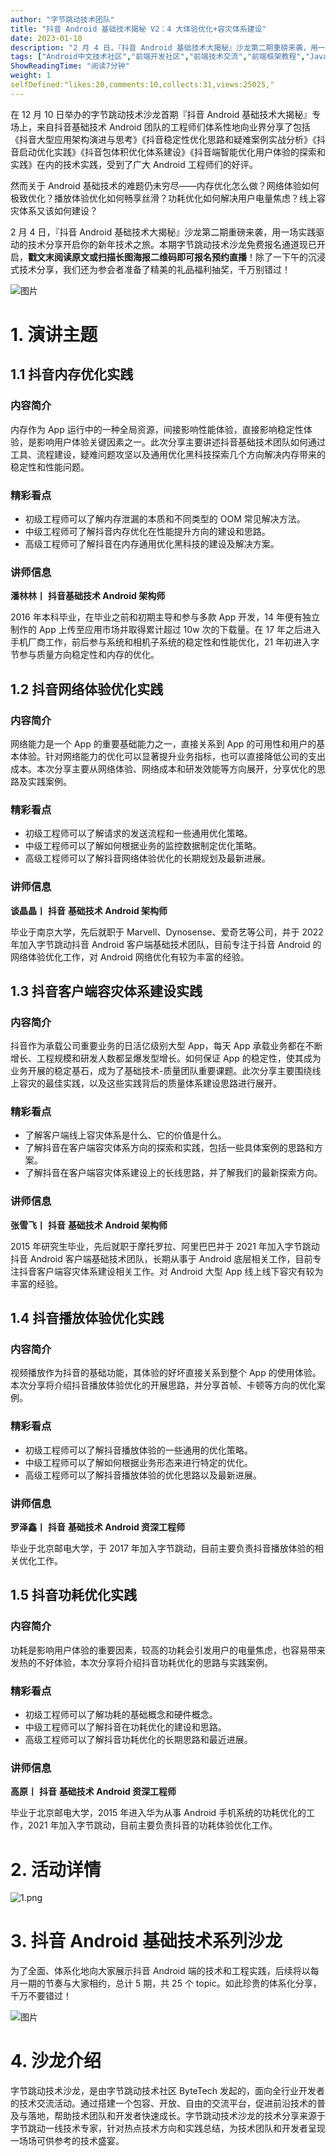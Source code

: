 ```yaml
---
author: "字节跳动技术团队"
title: "抖音 Android 基础技术揭秘 V2：4 大体验优化+容灾体系建设"
date: 2023-01-10
description: "2 月 4 日，『抖音 Android 基础技术大揭秘』沙龙第二期重磅来袭，用一场实践驱动的技术分享开启你的新年技术之旅，快来报名吧！"
tags: ["Android中文技术社区","前端开发社区","前端技术交流","前端框架教程","JavaScript 学习资源","CSS 技巧与最佳实践","HTML5 最新动态","前端工程师职业发展","开源前端项目","前端技术趋势"]
ShowReadingTime: "阅读7分钟"
weight: 1
selfDefined:"likes:20,comments:10,collects:31,views:25025,"
---
```

在 12 月 10 日举办的字节跳动技术沙龙首期『抖音 Android 基础技术大揭秘』专场上，来自抖音基础技术 Android 团队的工程师们体系性地向业界分享了包括《抖音大型应用架构演进与思考》《抖音稳定性优化思路和疑难案例实战分析》《抖音启动优化实践》《抖音包体积优化体系建设》《抖音端智能优化用户体验的探索和实践》在内的技术实践，受到了广大 Android 工程师们的好评。

然而关于 Android 基础技术的难题仍未穷尽——内存优化怎么做？网络体验如何极致优化？播放体验优化如何畅享丝滑？功耗优化如何解决用户电量焦虑？线上容灾体系又该如何建设？

2 月 4 日，『抖音 Android 基础技术大揭秘』沙龙第二期重磅来袭，用一场实践驱动的技术分享开启你的新年技术之旅。本期字节跳动技术沙龙免费报名通道现已开启，**戳文末阅读原文或扫描长图海报二维码即可报名预约直播**！除了一下午的沉浸式技术分享，我们还为参会者准备了精美的礼品福利抽奖，千万别错过！

![图片](/images/jueJin/7110fa1ed97842b.png)

1\. 演讲主题
========

1.1 抖音内存优化实践
------------

### 内容简介

内存作为 App 运行中的一种全局资源，间接影响性能体验，直接影响稳定性体验，是影响用户体验关键因素之一。此次分享主要讲述抖音基础技术团队如何通过工具、流程建设，疑难问题攻坚以及通用优化黑科技探索几个方向解决内存带来的稳定性和性能问题。

### 精彩看点

*   初级工程师可以了解内存泄漏的本质和不同类型的 OOM 常见解决方法。
*   中级工程师可了解抖音内存优化在性能提升方向的建设和思路。
*   高级工程师可了解抖音在内存通用优化黑科技的建设及解决方案。

### 讲师信息

**潘林林丨** **抖音基础技术 Android 架构师**

2016 年本科毕业，在毕业之前和初期主导和参与多款 App 开发，14 年便有独立制作的 App 上传至应用市场并取得累计超过 10w 次的下载量。在 17 年之后进入手机厂商工作，前后参与系统和相机子系统的稳定性和性能优化，21 年初进入字节参与质量方向稳定性和内存的优化。

1.2 抖音网络体验优化实践
--------------

### 内容简介

网络能力是一个 App 的重要基础能力之一，直接关系到 App 的可用性和用户的基本体验。针对网络能力的优化可以显著提升业务指标，也可以直接降低公司的支出成本。本次分享主要从网络体验、网络成本和研发效能等方向展开，分享优化的思路及实践案例。

### 精彩看点

*   初级工程师可以了解请求的发送流程和一些通用优化策略。
*   中级工程师可以了解如何根据业务的监控数据制定优化策略。
*   高级工程师可以了解抖音网络体验优化的长期规划及最新进展。

### 讲师信息

**谈晶晶丨** **抖音** **基础技术 Android 架构师**

毕业于南京大学，先后就职于 Marvell、Dynosense、爱奇艺等公司，并于 2022 年加入字节跳动抖音 Android 客户端基础技术团队，目前专注于抖音 Android 的网络体验优化工作，对 Android 网络优化有较为丰富的经验。

1.3 抖音客户端容灾体系建设实践
-----------------

### 内容简介

抖音作为承载公司重要业务的日活亿级别大型 App，每天 App 承载业务都在不断增长、工程规模和研发人数都呈爆发型增长。如何保证 App 的稳定性，使其成为业务开展的稳定基石，成为了基础技术-质量团队重要课题。此次分享主要围绕线上容灾的最佳实践，以及这些实践背后的质量体系建设思路进行展开。

### 精彩看点

*   了解客户端线上容灾体系是什么、它的价值是什么。
*   了解抖音在客户端容灾体系方向的探索和实践，包括一些具体案例的思路和方案。
*   了解抖音在客户端容灾体系建设上的长线思路，并了解我们的最新探索方向。

### 讲师信息

**张雪飞丨** **抖音** **基础技术 Android 架构师**

2015 年研究生毕业，先后就职于摩托罗拉、阿里巴巴并于 2021 年加入字节跳动抖音 Android 客户端基础技术团队，长期从事于 Android 底层相关工作，目前专注抖音客户端容灾体系建设相关工作。对 Android 大型 App 线上线下容灾有较为丰富的经验。

1.4 抖音播放体验优化实践
--------------

### 内容简介

视频播放作为抖音的基础功能，其体验的好坏直接关系到整个 App 的使用体验。本次分享将介绍抖音播放体验优化的开展思路，并分享首帧、卡顿等方向的优化案例。

### 精彩看点

*   初级工程师可以了解抖音播放体验的一些通用的优化策略。
*   中级工程师可以了解如何根据业务形态来进行特定的优化。
*   高级工程师可以了解抖音播放体验的优化思路以及最新进展。

### 讲师信息

**罗泽鑫丨** **抖音** **基础技术 Android 资深工程师**

毕业于北京邮电大学，于 2017 年加入字节跳动，目前主要负责抖音播放体验的相关优化工作。

1.5 抖音功耗优化实践
------------

### 内容简介

功耗是影响用户体验的重要因素，较高的功耗会引发用户的电量焦虑，也容易带来发热的不好体验，本次分享将介绍抖音功耗优化的思路与实践案例。

### 精彩看点

*   初级工程师可以了解功耗的基础概念和硬件概念。
*   中级工程师可以了解抖音在功耗优化的建设和思路。
*   高级工程师可以了解抖音功耗优化的长期思路和最近进展。

### 讲师信息

**高原丨** **抖音** **基础技术 Android 资深工程师**

毕业于北京邮电大学，2015 年进入华为从事 Android 手机系统的功耗优化的工作，2021 年加入字节跳动，目前主要负责抖音的功耗体验优化工作。

2\. 活动详情
========

![1.png](/images/jueJin/66cb9817bfcb454.png)

3\. 抖音 Android 基础技术系列沙龙
=======================

为了全面、体系化地向大家展示抖音 Android 端的技术和工程实践，后续将以每月一期的节奏与大家相约，总计 5 期，共 25 个 topic。如此珍贵的体系化分享，千万不要错过！

![图片](/images/jueJin/503d523d565a4a4.png)

4\. 沙龙介绍
========

字节跳动技术沙龙，是由字节跳动技术社区 ByteTech 发起的，面向全行业开发者的技术交流活动。通过搭建一个包容、开放、自由的交流平台，促进前沿技术的普及与落地，帮助技术团队和开发者快速成长。字节跳动技术沙龙的技术分享来源于字节跳动一线技术专家，针对热点技术方向和实践总结，为技术团队和开发者呈现一场场可供参考的技术盛宴。